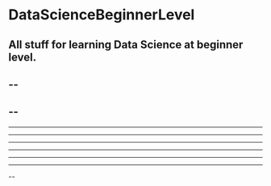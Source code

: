 # DataScienceBeginnerLevel
All stuff for learning Data Science at beginner level.
--
--
----
--
------
------
----
--------
----
--------
------
--
